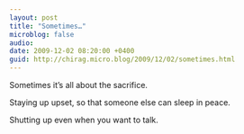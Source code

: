 ```yaml
---
layout: post
title: "Sometimes…"
microblog: false
audio: 
date: 2009-12-02 08:20:00 +0400
guid: http://chirag.micro.blog/2009/12/02/sometimes.html
---
```

<p>Sometimes it’s all about the sacrifice.</p>
<p>Staying up upset, so that someone else can sleep in peace.</p>
<p>Shutting up even when you want to talk.</p>
